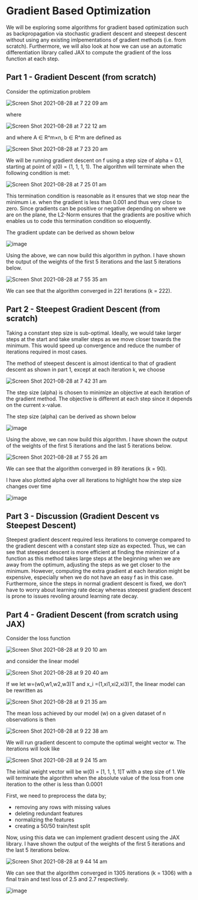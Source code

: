 # Gradient Based Optimization
We will be exploring some algorithms for gradient based optimization such as backpropagation via stochastic gradient descent and steepest descent without using any existing imlpementations of gradient methods (i.e. from scratch). Furthermore, we will also look at how we can use an automatic differentiation library called JAX to compute the gradient of the loss function at each step.

## Part 1 - Gradient Descent (from scratch) 
Consider the optimization problem 

![Screen Shot 2021-08-28 at 7 22 09 am](https://user-images.githubusercontent.com/43845085/131189951-c41a6ca4-1e77-48ca-a2b3-3ffa17c63dd7.png)

where 

![Screen Shot 2021-08-28 at 7 22 12 am](https://user-images.githubusercontent.com/43845085/131189972-8035440e-e060-4172-8551-0a9772dea7d6.png)

and where A ∈ R^m×n, b ∈ R^m are defined as

![Screen Shot 2021-08-28 at 7 23 20 am](https://user-images.githubusercontent.com/43845085/131190031-5befd4f5-1978-4a0d-8798-00309d033c2e.png)

We will be running gradient descent on f using a step size of alpha = 0.1, starting at point of x(0) = (1, 1, 1, 1). The algorithm will terminate when the following condition is met: 

![Screen Shot 2021-08-28 at 7 25 01 am](https://user-images.githubusercontent.com/43845085/131190202-c69a8223-ee7d-4fcc-8e97-706d5b1312e7.png)

This termination condition is reasonable as it ensures that we stop near the minimum i.e. when the gradient is less than 0.001 and thus very close to zero. Since gradients can be positive or negative depending on where we are on the plane, the L2-Norm ensures that the gradients are positive which enables us to code this termination condition so eloquently.

The gradient update can be derived as shown below

![image](https://user-images.githubusercontent.com/43845085/131192068-065ca0f2-bec1-46b3-b74f-bf6c13e545f5.png)

Using the above, we can now build this algorithm in python. I have shown the output of the weights of the first 5 iterations and the last 5 iterations below. 

![Screen Shot 2021-08-28 at 7 55 35 am](https://user-images.githubusercontent.com/43845085/131192689-325d7aee-1295-49ef-9d63-15157fe6e849.png)

We can see that the algorithm converged in 221 iterations (k = 222).


## Part 2 - Steepest Gradient Descent (from scratch)
Taking a constant step size is sub-optimal. Ideally, we would take larger steps at the start and take smaller steps as we move closer towards the minimum. This would speed up convergence and reduce the number of iterations required in most cases. 

The method of steepest descent is almost identical to that of gradient descent as shown in part 1, except at each iteration k, we choose 

![Screen Shot 2021-08-28 at 7 42 31 am](https://user-images.githubusercontent.com/43845085/131191595-47200f54-a31c-4d08-807d-209f40848a71.png)

The step size (alpha) is chosen to minimize an objective at each iteration of the gradient method. The objective is different at each step since it depends on the current x-value. 

The step size (alpha) can be derived as shown below 

![image](https://user-images.githubusercontent.com/43845085/131191910-00abda30-0d10-4e56-a224-d5ae52528bfc.png)

Using the above, we can now build this algorithm. I have shown the output of the weights of the first 5 iterations and the last 5 iterations below.

![Screen Shot 2021-08-28 at 7 55 26 am](https://user-images.githubusercontent.com/43845085/131192709-9bc4245f-4ce5-4cfa-ac11-7a6e13e0ec2d.png)

We can see that the algorithm converged in 89 iterations (k = 90).


I have also plotted alpha over all iterations to highlight how the step size changes over time

![image](https://user-images.githubusercontent.com/43845085/131192249-68813943-96e1-46d8-adc0-de4d7ddcce69.png)

## Part 3 - Discussion (Gradient Descent vs Steepest Descent) 
Steepest gradient descent required less iterations to converge compared to the gradient descent with a constant step size as expected. Thus, we can see that steepest descent is more efficient at finding the minimizer of a function as this method takes large steps at the beginning when we are away from the optimum, adjusting the steps as we get closer to the minimum. However, computing the extra gradient at each iteration might be expensive, especially when we do not have an easy f as in this case. Furthermore, since the steps in normal gradient descent is fixed, we don’t have to worry about learning rate decay whereas steepest gradient descent is prone to issues revoling around learning rate decay.

## Part 4 - Gradient Descent (from scratch using JAX) 
Consider the loss function 

![Screen Shot 2021-08-28 at 9 20 10 am](https://user-images.githubusercontent.com/43845085/131197500-a1615f5b-c947-4599-b22d-c07c0802f2a2.png)

and consider the linear model 

![Screen Shot 2021-08-28 at 9 20 40 am](https://user-images.githubusercontent.com/43845085/131197531-a5965495-b75e-42d9-b8eb-d027b2204b7f.png)

If we let w=(w0,w1,w2,w3)T and x_i =(1,xi1,xi2,xi3)T, the linear model can be rewritten as 

![Screen Shot 2021-08-28 at 9 21 35 am](https://user-images.githubusercontent.com/43845085/131197576-ef02682b-5108-4f5d-a823-e278723da1c7.png) 

The mean loss achieved by our model (w) on a given dataset of n observations is then

![Screen Shot 2021-08-28 at 9 22 38 am](https://user-images.githubusercontent.com/43845085/131197629-2aabef66-4ad1-4e8f-a548-1c519e5976f0.png)

We will run gradient descent to compute the optimal weight vector w. The iterations will look like

![Screen Shot 2021-08-28 at 9 24 15 am](https://user-images.githubusercontent.com/43845085/131197702-81ad4424-5c8a-4f4a-9909-03fe061e8258.png)

The initial weight vector will be w(0) = [1, 1, 1, 1]T with a step size of 1. We will terminate the algorithm when the absolute value of the loss from one iteration to the other is less than 0.0001

First, we need to preprocess the data by;
- removing any rows with missing values
- deleting redundant features 
- normalizing the features 
- creating a 50/50 train/test split

Now, using this data we can implement gradient descent using the JAX library. I have shown the output of the weights of the first 5 iterations and the last 5 iterations below.

![Screen Shot 2021-08-28 at 9 44 14 am](https://user-images.githubusercontent.com/43845085/131198558-50aae736-5259-4e0d-8fdf-e9a213cffb69.png)

We can see that the algorithm converged in 1305 iterations (k = 1306) with a final train and test loss of 2.5 and 2.7 respectively. 

 ![image](https://user-images.githubusercontent.com/43845085/131198620-c0b6ec3d-7f49-4078-ad7f-da6a7fc1ad33.png)






